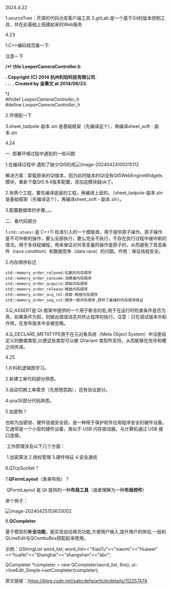 2024.4.22

1.sourceTree：开源的代码仓库客户端工具
2.gitLab:是一个基于Git的版本控制工具，并在此基础上搭建起来的Web服务



4.23

1.C++编码规范看一下:

注意一下

**/*! \file LeeperCameraController.h**

**. Copyright (C) 2014 杭州利珀科技有限公司.  
. . . . Created by 金秉文 at 2014/08/23.**

***/**  
\#ifndef _LeeperCameraController_h_  
\#define _LeeperCameraController_h_

2.环境配一下

3.sheet_tadpole-副本.sln  是基础框架（先编译这个），再编译sheet_soft - 副本.sln



4.24

一. 部署环境过程中遇到的一些问题

1.在编译过程中  遇到了缺少Qt5的库![image-20240424100215112](C:\Users\leaper\AppData\Roaming\Typora\typora-user-images\image-20240424100215112.png)

解决方案：卸载原来的Qt版本，因为此时版本的Qt没有Qt5WebEngineWidgets模块，重新下载Qt5.9.4版本配置，添加这模块就ok了。

2.有两个工程，要先编译底层的工程，再编译上层的。（sheet_tadpole-副本.sln  是基础框架（先编译这个），再编译sheet_soft - 副本.sln）。

3.配置数据库的步骤。。。



二、看代码部分

1.`std::atomic` 是 C++11 标准引入的一个模板类，用于提供原子操作。原子操作是不可中断的操作，要么全部执行，要么完全不执行，不存在执行过程中被中断的情况。用于多线程编程，用来保证对共享变量的操作是原子的，从而避免了竞态条件（race condition）和数据竞争（data race）的问题。作用：保证线程安全。

2.内存顺序标记

	std::memory_order_relaxed:松散的内存顺序
	std::memory_order_consume:消费者内存顺序
	std::memory_order_acquire:获取内存顺序
	std::memory_order_release:释放内存顺序
	std::memory_order_acq_rel:获取-释放内存顺序
	std::memory_order_seq_cst:顺序一致内存顺序,提供了最强的内存顺序保证

3.Q_ASSERT是 Qt 框架中提供的一个用于断言的宏,用于在运行时检查条件是否为真，如果条件为假，则输出错误消息并终止程序的执行。注意：只在调试版本中起作用，在发布版本中会被忽略。

4.Q_DECLARE_METATYPE用于在元对象系统（Meta Object System）中注册自定义的数据类型,以便这些类型可以被 QVariant 类型所支持，从而能够在信号和槽之间传递。



4.25

1.片料机逻辑图学习。

2.新建工单代码部分熟悉。

3.自动切换工单需求（先想想思路），还有协议部分。

4.qna3E部分代码熟悉。

5.加密狗？

​		也称为加密锁、硬件锁或安全锁，是一种用于保护软件应用程序安全的硬件设备。它通常是一个小型的硬件设备，类似于 USB 闪存驱动器，与计算机通过 USB 接口连接。

​	工作原理涉及以下几个方面：

​		1.加密算法 2.授权管理 3.硬件特征 4.安全通信

6.QTcpSocket？

7.**QFormLayout**（表单布局）？

​		QFormLayout 是 Qt 提供的一种**布局工具**（或者理解为一种**布局控件**）

举个例子：

![image-20240425153633002](E:/work/typora_220391/files/image-20240425153633002.png)

8.**QCompleter**

​			基于模型的**补全功能**，能实现自动填充功能,方便用户输入,提升用户的体验,一般和QLineEdit与QComboBox搭配起来使用。

示例：QStringList word_list;
word_list<<"XiaoTu"<<"xiaomi"<<"Huawei"<<"huafei"<<"Shanghai"<<"shangshan"<<"abc";

QCompleter *completer = new QCompleter(word_list, this);
ui->lineEdit_Simple->setCompleter(completer);

原文链接：https://blog.csdn.net/sabcdefg/article/details/112257474